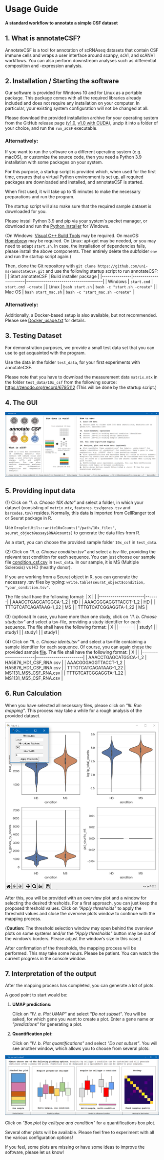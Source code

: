 # Usage Guide
#### A standard workflow to annotate a simple CSF dataset

## 1. What is annotateCSF?
AnnotateCSF is a tool for annotation of scRNAseq datasets that contain CSF immune cells and wraps a user interface around scanpy, scVI, and scANVI workflows. You can also perform downstream analyses such as differential composition and -expression analysis.

## 2. Installation / Starting the software

Our software is provided for Windows 10 and for Linux as a portable package. This package comes with all the required libraries already included and does not require any installation on your computer. In particular, your existing system configuration will not be changed at all.

Please download the provided installation archive for your operating system from the GitHub release page ([v1.0](https://github.com/uni-ms/annotateCSF/releases/tag/v1.0), [v1.0 with CUDA](https://github.com/uni-ms/annotateCSF/releases/tag/v1.0+cuda)), unzip it into a folder of your choice, and run the `run_aCSF` executable.

### Alternatively:
If you want to run the software on a different operating system (e.g. macOS), or customize the source code, then you need a Python 3.9 installation with some packages on your system.

For this purpose, a startup script is provided which, when used for the first time, ensures that a virtual Python environment is set up, all required packages are downloaded and installed, and annotateCSF is started.

When first used, it will take up to 15 minutes to make the necessary preparations and run the program.

The startup script will also make sure that the required sample dataset is downloaded for you.

Please install Python 3.9 and pip via your system's packet manager, or download and run the [Python installer](https://www.python.org/ftp/python/3.9.13/python-3.9.13-amd64.exe) for Windows.

(On Windows: [Visual C++ Build Tools](https://go.microsoft.com/fwlink/?LinkId=691126) may be required. On macOS: [Homebrew](https://brew.sh/) may be required. On Linux: apt-get may be needed, or you may need to adapt `start.sh`.
In case, the installation of dependencies fails, please install the above components. Then entirely delete the subfolder `env` and run the startup script again.)

Then, clone the Git repository with `git clone https://github.com/uni-ms/annotateCSF.git` and use the following startup script to run annotateCSF:
| 		| Start annotateCSF	| Build installer package		|
|---------------|-----------------------|---------------------------------------|
| Windows	| `start.cmd`		| `start.cmd -create`			|
| Linux		| `bash start.sh`	| `bash -c "start.sh -create"`		|
| Mac OS	| `bash start_mac.sh`	| `bash -c "start_mac.sh -create"`	|

### Alternatively:
Additionally, a Docker-based setup is also available, but not recommended. Please see [Docker_usage.txt](Docker_usage.txt) for details.

## 3. Testing Dataset
For demonstration purposes, we provide a small test data set that you can use to get acquainted with the program.

Use the data in the folder `test_data`, for your first experiments with annotateCSF.

Please note that you have to download the measurement data `matrix.mtx` in the folder `test_data/10x_csf` from the following source: https://zenodo.org/record/6795112
(This will be done by the startup script.)
 
## 4. The GUI
![annotateCSF Main Window](doc/main.png)


## 5. Providing input data
(1) Click on *"I. a. Choose 10X data"* and select a folder, in which your dataset (consisting of `matrix.mtx`, `features.tsv`/`genes.tsv` and `barcodes.tsv`) resides.
Normally, this data is imported from CellRanger tool or Seurat package in R.

Use `DropletUtils::write10xCounts("/path/10x_files", seurat_object@assay$RNA@counts)` to generate the data files from R.

As a start, you can choose the provided sample folder `10x_csf` in `test_data`.

(2) Click on *"II. a. Choose condition.tsv"* and select a tsv-file, providing the relevant test condition for each sequence.
You can just choose our sample file [condition_csf.csv](test_data/condition_csf.tsv) in `test_data`. In our sample, it is MS (Multiple Sclerosis) vs HD (healthy donor).

If you are working from a Seurat object in R, you can generate the necessary .tsv files by typing: `write.table(seurat_object$condition, "your_condition.tsv"`.

The file shall have the following format:
| X			|	|
|-----------------------|-------|
| AAACCTGAGCATGGCA-1_2	| HD	|
| AAACGGGAGGTTACCT-1_2	| HD	|
| TTTGTCATCAGATAAG-1_22	| MS	|
| TTTGTCATCGGAGGTA-1_22	| MS	|

(3) (optional) In case, you have more than one study, click on *"II. b. Choose study.tsv"* and select a tsv-file, providing a study identifier for each sequence.
The file shall have the following format:
| X	 |
|--------|
| study1 |
| study1 |
| study1 |
| study1 |

(4) Click on *"II. c. Choose idents.tsv"* and select a tsv-file containing a sample identifier for each sequence.
Of course, you can again chose the provided sample [file](test_data/idents_csf.tsv).
The file shall have the following format:
| X			|			 |
|-----------------------|------------------------|
| AAACCTGAGCATGGCA-1_2	| HA5876_HD1_CSF_RNA.csv |
| AAACGGGAGGTTACCT-1_2	| HA5876_HD1_CSF_RNA.csv |
| TTTGTCATCAGATAAG-1_22	| MS1131_MS5_CSF_RNA.csv |
| TTTGTCATCGGAGGTA-1_22	| MS1131_MS5_CSF_RNA.csv |

## 6. Run Calculation
When you have selected all necessary files, please click on *"III. Run mapping"*.
This process may take a while for a rough analysis of the provided dataset.
 
![annotateCSF Main Window](doc/thresholds.png)

After this, you will be provided with an overview plot and a window for selecting the desired thresholds. For a first approach, you can just keep the proposed threshold values. Click on *"Apply thresholds"* to apply the threshold values and close the overview plots window to continue with the mapping process.

(**Caution:** The threshold selection window may open behind the overview plots on some systems and/or the *"Apply thresholds"* button may be out of the window’s borders. Please adjust the window’s size in this case.)

After confirmation of the thresholds, the mapping process will be performed. This may take some hours. Please be patient. You can watch the current progress in the console window.
 
## 7. Interpretation of the output
After the mapping process has completed, you can generate a lot of plots.

A good point to start would be:
1. **UMAP predictions:**

   Click on *"IV. a. Plot UMAP"* and select *"Do not subset"*.
   You will be asked, for which gene you want to create a plot. Enter a gene name or *"predictions"* for generating a plot.
2. **Quantification plot:**

   Click on *"IV. b. Plot quantifications"* and select *"Do not subset"*.
   You will see another window, which allows you to choose from several plots:

![annotateCSF Main Window](doc/plots.png)
 
Click on *"Box plot by celltype and condition"* for a quantifications box plot.

Several other plots will be available. Please feel free to experiment with all the various configuration options!

If you feel, some plots are missing or have some ideas to improve the software, please let us know!
